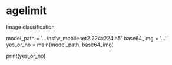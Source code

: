 # agelimit
Image classification


model_path = '.../nsfw_mobilenet2.224x224.h5'
base64_img = '...'
yes_or_no = main(model_path, base64_img)

print(yes_or_no)
